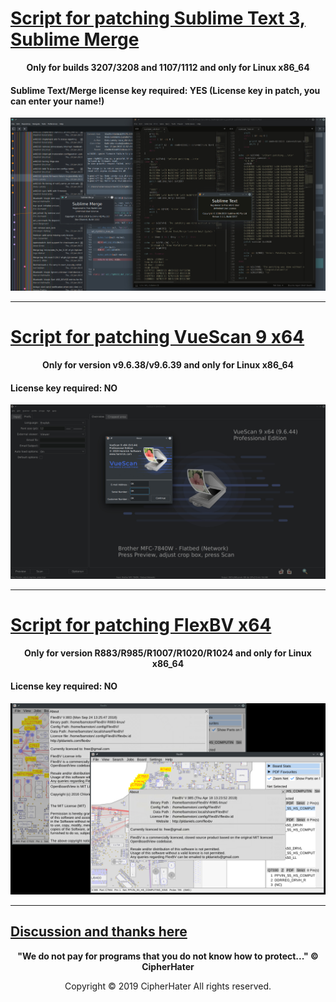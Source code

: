 
# [Script for patching Sublime Text 3, Sublime Merge](https://cipherhater.pro/sublime/)

<center>
	<p><b>
		Only for builds 3207/3208 and 1107/1112 and only for Linux x86_64
	</b></p>
</center>

#### Sublime Text/Merge license key required: YES (License key in patch, you can enter your name!)

![BIG](images/big.jpg)

---

# [Script for patching VueScan 9 x64](https://cipherhater.pro/vuescan/)

<center>
	<p><b>
		Only for version v9.6.38/v9.6.39 and only for Linux x86_64
	</b></p>
</center>

#### License key required: NO

![VUESCAN](images/vuescan.jpg)

---

# [Script for patching FlexBV x64](https://cipherhater.pro/flexbv/)

<center>
	<p><b>
		Only for version R883/R985/R1007/R1020/R1024 and only for Linux x86_64
	</b></p>
</center>

#### License key required: NO

![FLEXBV](images/flexbv.jpg)

---

## [Discussion and thanks here](https://gist.github.com/cipherhater/4e75d4e4551db171de03e9618456a7ea)

<center>
    <p><b>
	"We do not pay for programs that you do not know how to protect..." &copy; CipherHater
    </b></p>
</center>

<center>
    <p>
	Copyright &copy; 2019 CipherHater All rights reserved.
    </p>
</center>
